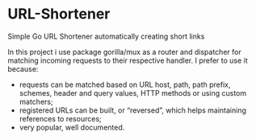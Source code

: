 # URL-Shortener
Simple Go URL Shortener automatically creating short links

In this project i use package gorilla/mux as a router and dispatcher for matching incoming requests to their respective handler. I prefer to use it because:
- requests can be matched based on URL host, path, path prefix, schemes, header and query values, HTTP methods or using custom matchers;
- registered URLs can be built, or “reversed”, which helps maintaining references to resources;
- very popular, well documented.
